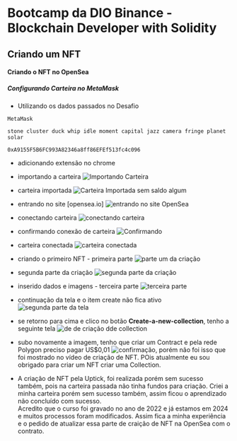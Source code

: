 # Bootcamp da DIO Binance - Blockchain Developer with Solidity
## Criando um NFT
#### Criando o NFT no OpenSea

##### Configurando Carteira no MetaMask
- Utilizando os dados passados no Desafio
~~~
MetaMask

stone cluster duck whip idle moment capital jazz camera fringe planet solar

0xA9155F5B6FC993A82346a8ff86EFEf513fc4c096
~~~

- adicionando extensão no chrome
- importando a carteira ![Importando Carteira](img/importando-carteira.png)
- carteira importada ![Carteira Importada](img/carteira-impoprtada.png) sem saldo algum
- entrando no site [opensea.io] ![entrando no site OpenSea](img/entrado-no-site-opensea.png)
- conectando carteira ![conectando carteira](img/conectando-carteira.png)
- confirmando conexão de carteira ![Confirmando](img/confirmando.png)
- carteira conectada ![carteira conectada](img/carteira-conectada.png)
- criando o primeiro NFT - primeira parte ![parte um da criação](img/primeira-parte-da-criação.png)
- segunda parte da criação ![segunda parte da criação](img/segunda-parte-da-craicao.png)
- inserido dados e imagens - terceira parte ![terceira parte](img/terceira-parte-nft.png)
- continuação da tela e o item create não fica ativo ![segunda parte da tela](img/segunda-parte-de-insecao-de-dados.png)
- se retorno para cima e clico no botão **Create-a-new-collection**, tenho a seguinte tela ![de de criação dde collection](img/image-do-botao-new-collection.png)
- subo novamente a imagem, tenho que criar um Contract e pela rede Polygon preciso pagar US$0,01 ![confirmação](img/imagem-de-observação.png), porém não foi isso que foi mostrado no vídeo de criação de NFT. POis atualmente eu sou obrigado para criar um NFT criar uma Collection.

- A criação de NFT pela Uptick, foi realizada porém sem sucesso também, pois na carteira passada não tinha fundos para criação. Criei a minha carteira porém sem sucesso também, assim ficou o aprendizado não concluído com sucesso.<br>
Acredito que o curso foi gravado no ano de 2022 e já estamos em 2024 e muitos processos foram modificados. Assim fica a minha experiência e o pedido de atualizar essa parte de craição de NFT na OpenSea com o contrato.